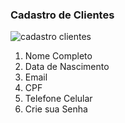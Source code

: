 ### Cadastro de Clientes
![cadastro clientes ](https://github.com/jaozinhodagarapa/lojavirtual-api/assets/140513442/a689e7d6-8ff8-4bbe-9896-d7077d5c7ba6)

1. Nome Completo
2. Data de Nascimento
3. Email
4. CPF
5. Telefone Celular
6. Crie sua Senha
